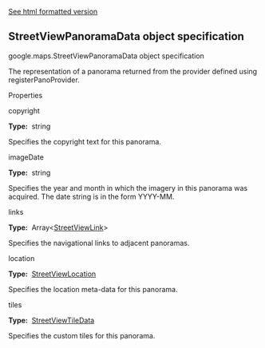 [See html formatted version](https://huasofoundries.github.io/google-maps-documentation/StreetViewPanoramaData.html)


StreetViewPanoramaData object specification
-------------------------------------------

google.maps.StreetViewPanoramaData object specification

The representation of a panorama returned from the provider defined using registerPanoProvider.

Properties

copyright

**Type:**  string

Specifies the copyright text for this panorama.

imageDate

**Type:**  string

Specifies the year and month in which the imagery in this panorama was acquired. The date string is in the form YYYY-MM.

links

**Type:**  Array<[StreetViewLink](https://github.com/amenadiel/google-maps-documentation/blob/master/docs/StreetViewLink.md)\>

Specifies the navigational links to adjacent panoramas.

location

**Type:**  [StreetViewLocation](https://github.com/amenadiel/google-maps-documentation/blob/master/docs/StreetViewLocation.md)

Specifies the location meta-data for this panorama.

tiles

**Type:**  [StreetViewTileData](https://github.com/amenadiel/google-maps-documentation/blob/master/docs/StreetViewTileData.md)

Specifies the custom tiles for this panorama.